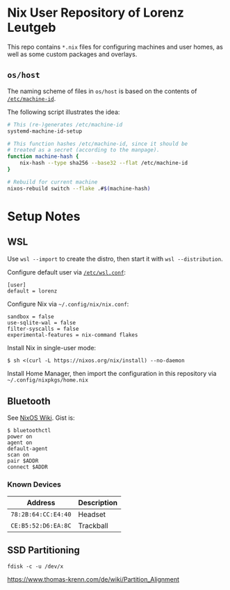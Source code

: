 # Nix User Repository of Lorenz Leutgeb

This repo contains `*.nix` files for configuring machines and
user homes, as well as some custom packages and overlays.

## `os/host`

The naming scheme of files in `os/host` is based on
the contents of [`/etc/machine-id`][man-machine-id].

The following script illustrates the idea:

```sh
# This (re-)generates /etc/machine-id
systemd-machine-id-setup

# This function hashes /etc/machine-id, since it should be
# treated as a secret (according to the manpage).
function machine-hash {
	nix-hash --type sha256 --base32 --flat /etc/machine-id
}

# Rebuild for current machine
nixos-rebuild switch --flake .#$(machine-hash)
```

# Setup Notes

## WSL

Use `wsl --import` to create the distro, then start it with `wsl --distribution`.

Configure default user via [`/etc/wsl.conf`](https://docs.microsoft.com/en-us/windows/wsl/wsl-config#configuration-settings-for-wslconf):

```
[user]
default = lorenz
```

Configure Nix via `~/.config/nix/nix.conf`:

```
sandbox = false
use-sqlite-wal = false
filter-syscalls = false
experimental-features = nix-command flakes
```

Install Nix in single-user mode:

```
$ sh <(curl -L https://nixos.org/nix/install) --no-daemon
```

Install Home Manager, then import the configuration in this repository via `~/.config/nixpkgs/home.nix`

## Bluetooth

See [NixOS Wiki][wiki-bt]. Gist is:

```
$ bluetoothctl
power on
agent on
default-agent
scan on
pair $ADDR
connect $ADDR
```

### Known Devices

| Address             | Description |
|---------------------|-------------|
| `78:2B:64:CC:E4:40` | Headset     |
| `CE:B5:52:D6:EA:8C` | Trackball   |

## SSD Partitioning

`fdisk -c -u /dev/x`

https://www.thomas-krenn.com/de/wiki/Partition_Alignment

[man-machine-id]: https://man7.org/linux/man-pages/man5/machine-id.5.html
[wiki-bt]: https://nixos.wiki/wiki/Bluetooth
